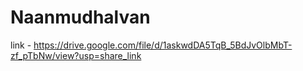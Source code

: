 # Naanmudhalvan
link - https://drive.google.com/file/d/1askwdDA5TqB_5BdJvOlbMbT-zf_pTbNw/view?usp=share_link

